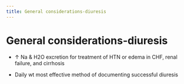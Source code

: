 ```yaml
---
title: General considerations-diuresis
---
```

# General considerations-diuresis

* ↑ Na & H2O excretion for treatment of HTN or edema in CHF, renal failure, and cirrhosis

* Daily wt most effective method of documenting successful diuresis
